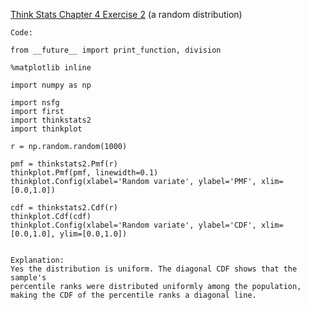 [Think Stats Chapter 4 Exercise 2](http://greenteapress.com/thinkstats2/html/thinkstats2005.html#toc41) (a random distribution)

    Code:
    
    from __future__ import print_function, division

    %matplotlib inline

    import numpy as np

    import nsfg
    import first
    import thinkstats2
    import thinkplot

    r = np.random.random(1000)

    pmf = thinkstats2.Pmf(r)
    thinkplot.Pmf(pmf, linewidth=0.1)
    thinkplot.Config(xlabel='Random variate', ylabel='PMF', xlim=[0.0,1.0])

    cdf = thinkstats2.Cdf(r)
    thinkplot.Cdf(cdf)
    thinkplot.Config(xlabel='Random variate', ylabel='CDF', xlim=[0.0,1.0], ylim=[0.0,1.0])
    
    
    Explanation:
    Yes the distribution is uniform. The diagonal CDF shows that the sample's 
    percentile ranks were distributed uniformly among the population, 
    making the CDF of the percentile ranks a diagonal line.
